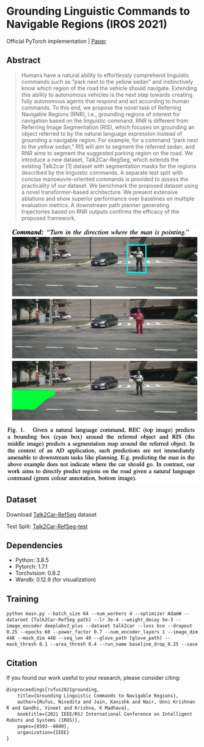 # Grounding Linguistic Commands to Navigable Regions (IROS 2021)

Official PyTorch implementation | [Paper](https://ieeexplore.ieee.org/document/9636172)

## Abstract
> Humans have a natural ability to effortlessly comprehend linguistic commands such as “park next to the yellow sedan” and instinctively know which region of the road the vehicle should navigate. Extending this ability to autonomous vehicles is the next step towards creating fully autonomous agents that respond and act according to human commands. To this end, we propose the novel task of Referring Navigable Regions (RNR), i.e., grounding regions of interest for navigation based on the linguistic command. RNR is different from Referring Image Segmentation (RIS), which focuses on grounding an object referred to by the natural language expression instead of grounding a navigable region. For example, for a command “park next to the yellow sedan,” RIS will aim to segment the referred sedan, and RNR aims to segment the suggested parking region on the road. We introduce a new dataset, Talk2Car-RegSeg, which extends the existing Talk2car [1] dataset with segmentation masks for the regions described by the linguistic commands. A separate test split with concise manoeuvre-oriented commands is provided to assess the practicality of our dataset. We benchmark the proposed dataset using a novel transformer-based architecture. We present extensive ablations and show superior performance over baselines on multiple evaluation metrics. A downstream path planner generating trajectories based on RNR outputs confirms the efficacy of the proposed framework.

![](RNR_motivation.png)

## Dataset

Download [Talk2Car-RefSeg](https://drive.google.com/file/d/1kNEtbmV_777l8FxYig9WnxYH_E6W-4jH/view?usp=sharing) dataset

Test Split: [Talk2Car-RefSeg-test](https://drive.google.com/file/d/1MfqICRBlRNNC0YBqf48HeOkYjWtbt-Ft/view?usp=sharing)

## Dependencies

* Python: 3.8.5
* Pytorch: 1.7.1
* Torchvision: 0.8.2
* Wandb: 0.12.9 (for visualization)

## Training

    python main.py --batch_size 64 --num_workers 4 --optimizer AdamW --dataroot [Talk2Car-RefSeg path] --lr 3e-4 --weight_decay 5e-3 --image_encoder deeplabv3_plus --dataset talk2car --loss bce --dropout 0.25 --epochs 60 --power_factor 0.7 --num_encoder_layers 1 --image_dim 448 --mask_dim 448 --seq_len 40 --glove_path [glove_path] --mask_thresh 0.1 --area_thresh 0.4 --run_name baseline_drop_0.25 --save


## Citation

If you found our work useful to your research, please consider citing:

    @inproceedings{rufus2021grounding,
        title={Grounding Linguistic Commands to Navigable Regions},
        author={Rufus, Nivedita and Jain, Kanishk and Nair, Unni Krishnan R and Gandhi, Vineet and Krishna, K Madhava},
        booktitle={2021 IEEE/RSJ International Conference on Intelligent Robots and Systems (IROS)},
        pages={8593--8600},
        organization={IEEE}
    }
